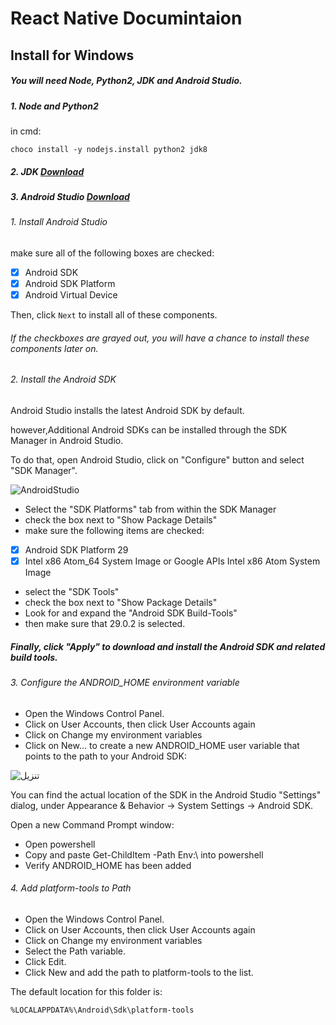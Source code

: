 # React Native Documintaion

## Install for Windows
##### You will need Node, Python2, JDK and Android Studio.

##### 1. Node and Python2
in cmd:

`choco install -y nodejs.install python2 jdk8`


##### 2. JDK [Download](https://download.oracle.com/java/17/latest/jdk-17_windows-x64_bin.exe)
##### 3. Android Studio [Download](https://redirector.gvt1.com/edgedl/android/studio/install/2020.3.1.25/android-studio-2020.3.1.25-windows.exe)

###### 1. Install Android Studio

make sure all of the following boxes are checked:
- [x] Android SDK
- [x] Android SDK Platform
- [x] Android Virtual Device

Then, click `Next` to install all of these components.

###### If the checkboxes are grayed out, you will have a chance to install these components later on.

###### 2. Install the Android SDK
 Android Studio installs the latest Android SDK by default.

 however,Additional Android SDKs can be installed through the SDK Manager in Android Studio.

To do that, open Android Studio, click on "Configure" button and select "SDK Manager".


![AndroidStudio](https://user-images.githubusercontent.com/92295682/143215962-a2a44407-603d-47a7-be57-61f3713e8c5b.png)

- Select the "SDK Platforms" tab from within the SDK Manager
- check the box next to "Show Package Details"
- make sure the following items are checked:
- [x] Android SDK Platform 29
- [x] Intel x86 Atom_64 System Image or Google APIs Intel x86 Atom System Image
- select the "SDK Tools"
- check the box next to "Show Package Details"
- Look for and expand the "Android SDK Build-Tools"
- then make sure that 29.0.2 is selected.

##### Finally, click "Apply" to download and install the Android SDK and related build tools.

###### 3. Configure the ANDROID_HOME environment variable
- Open the Windows Control Panel.
- Click on User Accounts, then click User Accounts again
- Click on Change my environment variables
- Click on New... to create a new ANDROID_HOME user variable that points to the path to your Android SDK:

![تنزيل](https://user-images.githubusercontent.com/92295682/143204267-d9285f79-0861-4060-a985-b6a6832bd88e.png)

You can find the actual location of the SDK in the Android Studio "Settings" dialog, under Appearance & Behavior → System Settings → Android SDK.

Open a new Command Prompt window:
- Open powershell
- Copy and paste Get-ChildItem -Path Env:\ into powershell
- Verify ANDROID_HOME has been added

###### 4. Add platform-tools to Path
- Open the Windows Control Panel.
- Click on User Accounts, then click User Accounts again
- Click on Change my environment variables
- Select the Path variable.
- Click Edit.
- Click New and add the path to platform-tools to the list.

The default location for this folder is:

`%LOCALAPPDATA%\Android\Sdk\platform-tools`
